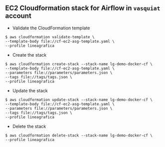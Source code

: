 ## EC2 Cloudformation stack for Airflow in `vasquiat` account

- Validate the CloudFormation template
```
$ aws cloudformation validate-template \
--template-body file://cf-ec2-asg-template.yaml \
--profile lineagrafica
```

- Create the stack
```
$ aws cloudformation create-stack --stack-name lg-demo-docker-cf \
--template-body file://cf-ec2-asg-template.yaml \
--parameters file://parameters/parameters.json \
--tags file://tags/tags.json \
--profile lineagrafica
```

- Update the stack
```
$ aws cloudformation update-stack --stack-name lg-demo-docker-cf \
--template-body file://cf-ec2-asg-template.yaml \
--parameters file://parameters/parameters.json \
--tags file://tags/tags.json \
--profile lineagrafica
```

- Delete the stack
```
$ aws cloudformation delete-stack --stack-name lg-demo-docker-cf \
--profile lineagrafica
```

